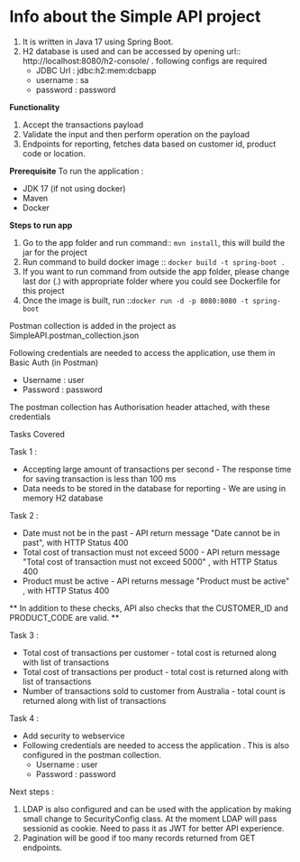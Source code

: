 # Info about the Simple API project

1. It is written in Java 17 using Spring Boot.
2. H2 database is used and can be accessed by opening url:: http://localhost:8080/h2-console/ . following configs are required
    - JDBC Url : jdbc:h2:mem:dcbapp
    - username : sa
    - password : password


**Functionality**

1. Accept the transactions payload
2. Validate the input and then perform operation on the payload
3. Endpoints for reporting, fetches data based on customer id, product code or location.

**Prerequisite** 
To run the application :
 - JDK 17 (if not using docker)
 - Maven
 - Docker

**Steps to run app**
1. Go to the app folder and run command:: `mvn install`, this will build the jar for the project
2. Run command to build docker image :: `docker build -t spring-boot .`
3. If you want to run command from outside the app folder, please change last dor (.) with appropriate folder where you could see Dockerfile for this project
4. Once the image is built, run ::`docker run -d -p 8080:8080 -t spring-boot `

Postman collection is added in the project as SimpleAPI.postman_collection.json

Following credentials are needed to access the application, use them in Basic Auth (in Postman)
- Username : user
- Password : password

The postman collection has Authorisation header attached, with these credentials



Tasks Covered

Task 1 :
 - Accepting large amount of transactions per second - The response time for saving transaction is less than 100 ms
 - Data needs to be stored in the database for reporting - We are using in memory H2 database

Task 2 : 
 - Date must not be in the past - API return message "Date cannot be in past", with HTTP Status 400
 - Total cost of transaction must not exceed 5000 - API return message "Total cost of transaction must not exceed 5000" , with HTTP Status 400
 - Product must be active - API returns message "Product must be active" , with HTTP Status 400

** In addition to these checks, API also checks that the CUSTOMER_ID and PRODUCT_CODE are valid. **

Task 3 : 
 - Total cost of transactions per customer - total cost is returned along with list of transactions
 - Total cost of transactions per product - total cost is returned along with list of transactions
 - Number of transactions sold to customer from Australia - total count is returned along with list of transactions

Task 4 : 
 - Add security to webservice 
 - Following credentials are needed to access the application . This is also configured in the postman collection.
      - Username : user
      - Password : password


Next steps :
1. LDAP is also configured and can be used with the application by making small change to SecurityConfig class.
At the moment LDAP will pass sessionid as cookie. Need to pass it as JWT for better API experience.
2. Pagination will be good if too many records returned from GET endpoints.